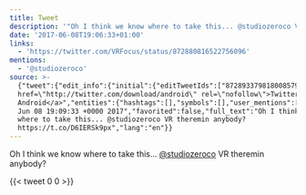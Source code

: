 ```yaml
---
title: Tweet
description: '"Oh I think we know where to take this... @studiozeroco VR theremin anybody? "'
date: '2017-06-08T19:06:33+01:00'
links:
  - 'https://twitter.com/VRFocus/status/872880816522756096'
mentions:
  - '@studiozeroco'
source: >-
  {"tweet":{"edit_info":{"initial":{"editTweetIds":["872893379818008579"],"editableUntil":"2017-06-08T20:09:33.980Z","editsRemaining":"5","isEditEligible":true}},"retweeted":false,"source":"<a
  href=\"http://twitter.com/download/android\" rel=\"nofollow\">Twitter for
  Android</a>","entities":{"hashtags":[],"symbols":[],"user_mentions":[{"name":"StudioZero","screen_name":"studiozeroco","indices":["41","54"],"id_str":"3042285665","id":"3042285665"}],"urls":[{"url":"https://t.co/D6IERSk9px","expanded_url":"https://twitter.com/VRFocus/status/872880816522756096","display_url":"twitter.com/VRFocus/status…","indices":["76","99"]}]},"display_text_range":["0","99"],"favorite_count":"0","id_str":"872893379818008579","truncated":false,"retweet_count":"0","id":"872893379818008579","possibly_sensitive":false,"created_at":"Thu
  Jun 08 19:09:33 +0000 2017","favorited":false,"full_text":"Oh I think we know
  where to take this... @studiozeroco VR theremin anybody?
  https://t.co/D6IERSk9px","lang":"en"}}
---
```

Oh I think we know where to take this... [@studiozeroco](https://twitter.com/@studiozeroco) VR theremin anybody? 
    
{{< tweet 0 0 >}}
    
